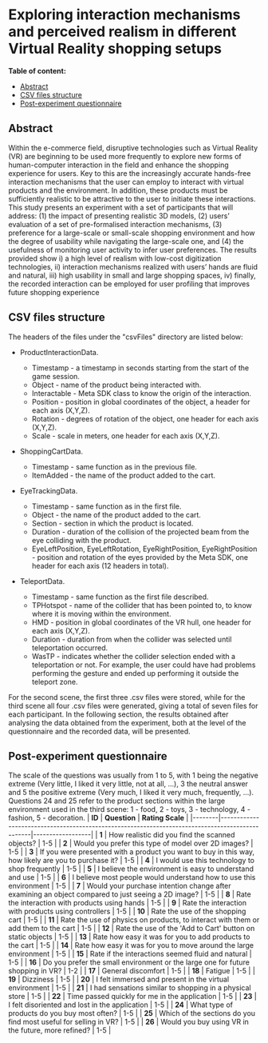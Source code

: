 # Exploring interaction mechanisms and perceived realism in different Virtual Reality shopping setups

**Table of content:**
 - [Abstract](#item-one)
 - [CSV files structure](#item-two)
 - [Post-experiment questionnaire](#item-three)

<a id="item-one"></a>
## Abstract
Within the e-commerce field, disruptive technologies such as Virtual Reality (VR) are beginning to be used more frequently to explore new forms of human-computer interaction in the field and enhance the shopping experience for users. Key to this are the increasingly accurate hands-free interaction mechanisms that the user can employ to interact with virtual products and the environment. In addition, these products must be sufficiently realistic to be attractive to the user to initiate these interactions. This study presents an experiment with a set of participants that will address: (1) the impact of presenting realistic 3D models, (2) users’ evaluation of a set of pre-formalised interaction mechanisms, (3) preference for a large-scale or small-scale shopping environment and how the degree of usability while navigating the large-scale one, and (4) the usefulness of monitoring user activity to infer user preferences. The results provided show i) a high level of realism with low-cost digitization technologies, ii) interaction mechanisms realized with users’ hands are fluid and natural, iii) high usability in small and large shopping spaces, iv) finally, the recorded interaction can be employed for user profiling that improves future shopping experience

 
<a id="item-two"></a>
## CSV files structure
The headers of the files under the "csvFiles" directory are listed below:

- ProductInteractionData.

  - Timestamp - a timestamp in seconds starting from the start of the game session.
  - Object - name of the product being interacted with.
  - Interactable - Meta SDK class to know the origin of the interaction.
  - Position - position in global coordinates of the object, a header for each axis (X,Y,Z).
  - Rotation - degrees of rotation of the object, one header for each axis (X,Y,Z).
  - Scale - scale in meters, one header for each axis (X,Y,Z).

- ShoppingCartData.

  - Timestamp - same function as in the previous file.
  - ItemAdded - the name of the product added to the cart.

- EyeTrackingData.

  - Timestamp - same function as in the first file.
  - Object - the name of the product added to the cart.
  - Section - section in which the product is located.
  - Duration - duration of the collision of the projected beam from the eye colliding with the product.
  - EyeLeftPosition, EyeLeftRotation, EyeRightPosition, EyeRightPosition - position and rotation of the eyes provided by the Meta SDK, one header for each axis (12 headers in total).
  
- TeleportData.

  - Timestamp - same function as the first file described.
  - TPHotspot - name of the collider that has been pointed to, to know where it is moving within the environment.
  - HMD - position in global coordinates of the VR hull, one header for each axis (X,Y,Z).
  - Duration - duration from when the collider was selected until teleportation occurred.
  - WasTP - indicates whether the collider selection ended with a teleportation or not. For example, the user could have had problems performing the gesture and ended up performing it outside the teleport zone.

For the second scene, the first three .csv files were stored, while for the third scene all four .csv files were generated, giving a total of seven files for each participant. In the following section, the results obtained after analysing the data obtained from the experiment, both at the level of the questionnaire and the recorded data, will be presented.

<a id="item-three"></a>
## Post-experiment questionnaire
The scale of the questions was usually from 1 to 5, with 1 being the negative extreme (Very little, I liked it very little, not at all, ...), 3 the neutral answer and 5 the positive extreme (Very much, I liked it very much, frequently, ...). Questions 24 and 25 refer to the product sections within the large environment used in the third scene: 1 - food, 2 - toys, 3 - technology, 4 - fashion, 5 - decoration.
| **ID** | **Question**                                                                                    | **Rating Scale** |
|--------|-------------------------------------------------------------------------------------------------|------------------|
| **1**  | How realistic did you find the scanned objects?                                                 | 1-5              |
| **2**  | Would you prefer this type of model over 2D images?                                             | 1-5              |
| **3**  | If you were presented with a product you want to buy in this way, how likely are you to purchase it? | 1-5              |
| **4**  | I would use this technology to shop frequently                                                  | 1-5              |
| **5**  | I believe the environment is easy to understand and use                                         | 1-5              |
| **6**  | I believe most people would understand how to use this environment                              | 1-5              |
| **7**  | Would your purchase intention change after examining an object compared to just seeing a 2D image? | 1-5              |
| **8**  | Rate the interaction with products using hands                                                  | 1-5              |
| **9**  | Rate the interaction with products using controllers                                            | 1-5              |
| **10** | Rate the use of the shopping cart                                                               | 1-5              |
| **11** | Rate the use of physics on products, to interact with them or add them to the cart              | 1-5              |
| **12** | Rate the use of the 'Add to Cart' button on static objects                                      | 1-5              |
| **13** | Rate how easy it was for you to add products to the cart                                        | 1-5              |
| **14** | Rate how easy it was for you to move around the large environment                               | 1-5              |
| **15** | Rate if the interactions seemed fluid and natural                                               | 1-5              |
| **16** | Do you prefer the small environment or the large one for future shopping in VR?                 | 1-2              |
| **17** | General discomfort                                                                              | 1-5              |
| **18** | Fatigue                                                                                         | 1-5              |
| **19** | Dizziness                                                                                       | 1-5              |
| **20** | I felt immersed and present in the virtual environment                                          | 1-5              |
| **21** | I had sensations similar to shopping in a physical store                                        | 1-5              |
| **22** | Time passed quickly for me in the application                                                   | 1-5              |
| **23** | I felt disoriented and lost in the application                                                  | 1-5              |
| **24** | What type of products do you buy most often?                                                    | 1-5              |
| **25** | Which of the sections do you find most useful for selling in VR?                                | 1-5              |
| **26** | Would you buy using VR in the future, more refined?                                             | 1-5              |

